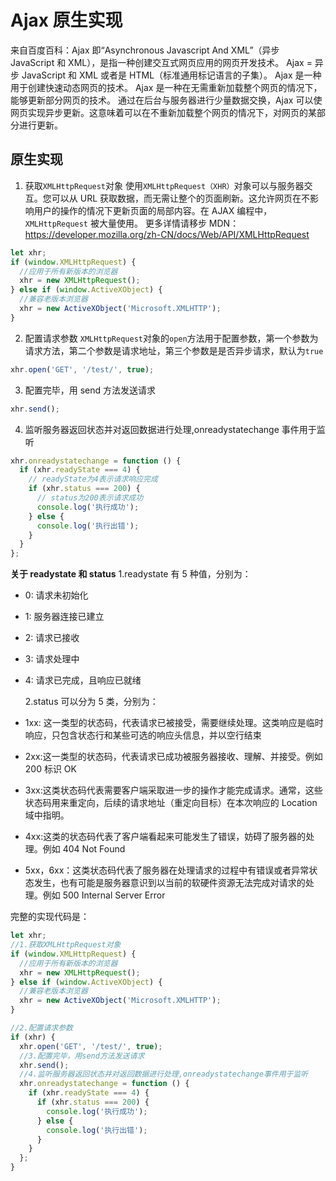 # Ajax 原生实现

来自百度百科：Ajax 即“Asynchronous Javascript And XML”（异步 JavaScript 和 XML），是指一种创建交互式网页应用的网页开发技术。
Ajax = 异步 JavaScript 和 XML 或者是 HTML（标准通用标记语言的子集）。
Ajax 是一种用于创建快速动态网页的技术。
Ajax 是一种在无需重新加载整个网页的情况下，能够更新部分网页的技术。
通过在后台与服务器进行少量数据交换，Ajax 可以使网页实现异步更新。这意味着可以在不重新加载整个网页的情况下，对网页的某部分进行更新。

## 原生实现

1. 获取`XMLHttpRequest`对象
   使用`XMLHttpRequest（XHR）`对象可以与服务器交互。您可以从 URL 获取数据，而无需让整个的页面刷新。这允许网页在不影响用户的操作的情况下更新页面的局部内容。在 AJAX 编程中，`XMLHttpRequest` 被大量使用。
   更多详情请移步 MDN：https://developer.mozilla.org/zh-CN/docs/Web/API/XMLHttpRequest

```js
let xhr;
if (window.XMLHttpRequest) {
  //应用于所有新版本的浏览器
  xhr = new XMLHttpRequest();
} else if (window.ActiveXObject) {
  //兼容老版本浏览器
  xhr = new ActiveXObject('Microsoft.XMLHTTP');
}
```

2. 配置请求参数
   `XMLHttpRequest`对象的`open`方法用于配置参数，第一个参数为请求方法，第二个参数是请求地址，第三个参数是是否异步请求，默认为`true`

```js
xhr.open('GET', '/test/', true);
```

3. 配置完毕，用 send 方法发送请求

```js
xhr.send();
```

4. 监听服务器返回状态并对返回数据进行处理,onreadystatechange 事件用于监听

```js
xhr.onreadystatechange = function () {
  if (xhr.readyState === 4) {
    // readyState为4表示请求响应完成
    if (xhr.status === 200) {
      // status为200表示请求成功
      console.log('执行成功');
    } else {
      console.log('执行出错');
    }
  }
};
```

**关于 readystate 和 status**
1.readystate 有 5 种值，分别为：

- 0: 请求未初始化
- 1: 服务器连接已建立
- 2: 请求已接收
- 3: 请求处理中
- 4: 请求已完成，且响应已就绪

  2.status 可以分为 5 类，分别为：

- 1xx: 这一类型的状态码，代表请求已被接受，需要继续处理。这类响应是临时响应，只包含状态行和某些可选的响应头信息，并以空行结束
- 2xx:这一类型的状态码，代表请求已成功被服务器接收、理解、并接受。例如 200 标识 OK
- 3xx:这类状态码代表需要客户端采取进一步的操作才能完成请求。通常，这些状态码用来重定向，后续的请求地址（重定向目标）在本次响应的 Location 域中指明。
- 4xx:这类的状态码代表了客户端看起来可能发生了错误，妨碍了服务器的处理。例如 404 Not Found
- 5xx，6xx：这类状态码代表了服务器在处理请求的过程中有错误或者异常状态发生，也有可能是服务器意识到以当前的软硬件资源无法完成对请求的处理。例如 500 Internal Server Error

完整的实现代码是：

```js
let xhr;
//1.获取XMLHttpRequest对象
if (window.XMLHttpRequest) {
  //应用于所有新版本的浏览器
  xhr = new XMLHttpRequest();
} else if (window.ActiveXObject) {
  //兼容老版本浏览器
  xhr = new ActiveXObject('Microsoft.XMLHTTP');
}

//2.配置请求参数
if (xhr) {
  xhr.open('GET', '/test/', true);
  //3.配置完毕，用send方法发送请求
  xhr.send();
  //4.监听服务器返回状态并对返回数据进行处理,onreadystatechange事件用于监听
  xhr.onreadystatechange = function () {
    if (xhr.readyState === 4) {
      if (xhr.status === 200) {
        console.log('执行成功');
      } else {
        console.log('执行出错');
      }
    }
  };
}
```
